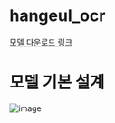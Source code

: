 # hangeul_ocr

[모델 다운로드 링크](https://drive.google.com/file/d/1Xd1Q7TPN8U3soJUOE9ugLOHjlJlF4RBq/view?usp=drive_link)

# 모델 기본 설계
![image](https://github.com/braveveigar/hangeul_ocr/assets/139527827/53b6be1d-cded-49ba-be09-60deb569a595)

